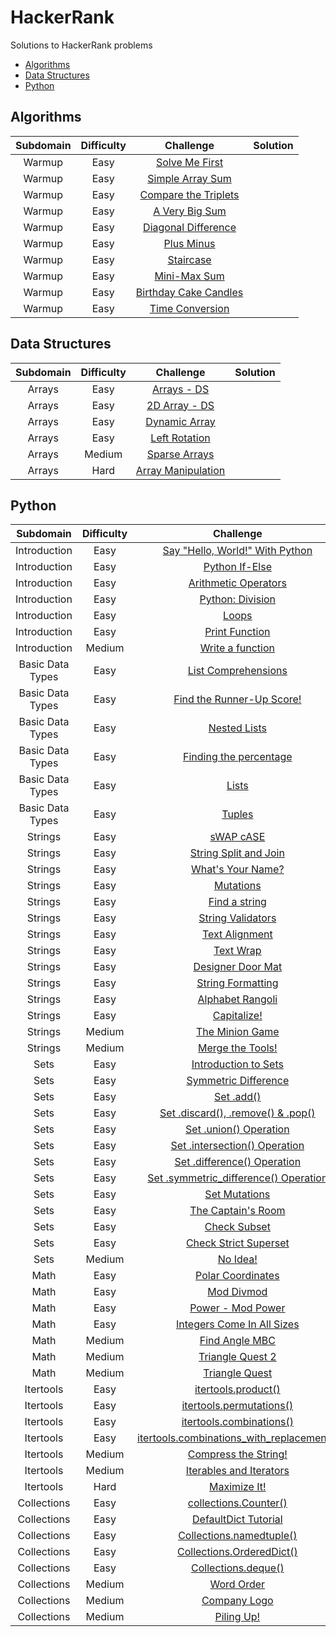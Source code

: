 # HackerRank
Solutions to HackerRank problems

* [Algorithms](#algorithms)
* [Data Structures](#data-structures)
* [Python](#python)

## Algorithms
| Subdomain | Difficulty | Challenge | Solution |
|:---------:|:----------:|:---------:|:--------:|
|Warmup|Easy|[Solve Me First](https://www.hackerrank.com/challenges/solve-me-first/problem)| |
|Warmup|Easy|[Simple Array Sum](https://www.hackerrank.com/challenges/simple-array-sum/problem)| |
|Warmup|Easy|[Compare the Triplets](https://www.hackerrank.com/challenges/compare-the-triplets/problem)| |
|Warmup|Easy|[A Very Big Sum](https://www.hackerrank.com/challenges/a-very-big-sum/problem)| |
|Warmup|Easy|[Diagonal Difference](https://www.hackerrank.com/challenges/diagonal-difference/problem)| |
|Warmup|Easy|[Plus Minus](https://www.hackerrank.com/challenges/plus-minus/problem)| |
|Warmup|Easy|[Staircase](https://www.hackerrank.com/challenges/staircase/problem)| |
|Warmup|Easy|[Mini-Max Sum](https://www.hackerrank.com/challenges/mini-max-sum/problem)| |
|Warmup|Easy|[Birthday Cake Candles](https://www.hackerrank.com/challenges/birthday-cake-candles/problem)| |
|Warmup|Easy|[Time Conversion](https://www.hackerrank.com/challenges/time-conversion/problem)| |

## Data Structures
| Subdomain | Difficulty | Challenge | Solution |
|:---------:|:----------:|:---------:|:--------:|
|Arrays|Easy|[Arrays - DS](https://www.hackerrank.com/challenges/arrays-ds/problem)| |
|Arrays|Easy|[2D Array - DS](https://www.hackerrank.com/challenges/2d-array/problem)| |
|Arrays|Easy|[Dynamic Array](https://www.hackerrank.com/challenges/dynamic-array/problem)| |
|Arrays|Easy|[Left Rotation](https://www.hackerrank.com/challenges/array-left-rotation/problem)| |
|Arrays|Medium|[Sparse Arrays](https://www.hackerrank.com/challenges/sparse-arrays/problem)| |
|Arrays|Hard|[Array Manipulation](https://www.hackerrank.com/challenges/crush/problem)| |

## Python
| Subdomain | Difficulty | Challenge | Solution |
|:---------:|:----------:|:---------:|:--------:|
|Introduction|Easy|[Say "Hello, World!" With Python](https://www.hackerrank.com/challenges/py-hello-world/problem)|[py_hello_world.py](python/py_hello_world.py)|
|Introduction|Easy|[Python If-Else](https://www.hackerrank.com/challenges/py-if-else/problem)|[py_if_else.py](python/py_if_else.py)|
|Introduction|Easy|[Arithmetic Operators](https://www.hackerrank.com/challenges/python-arithmetic-operators/problem)|[python_arithmetic_operators.py](python/python_arithmetic_operators.py)|
|Introduction|Easy|[Python: Division](https://www.hackerrank.com/challenges/python-division/problem)|[python_division.py](python/python_division.py)|
|Introduction|Easy|[Loops](https://www.hackerrank.com/challenges/python-loops/problem)|[python_loops.py](python/python_loops.py)|
|Introduction|Easy|[Print Function](https://www.hackerrank.com/challenges/python-print/problem)|[python_print.py](python/python_print.py)|
|Introduction|Medium|[Write a function](https://www.hackerrank.com/challenges/write-a-function/problem)|[write_a_function.py](python/write_a_function.py)|
|Basic Data Types|Easy|[List Comprehensions](https://www.hackerrank.com/challenges/list-comprehensions/problem)|[list_comprehensions.py](python/list_comprehensions.py)|
|Basic Data Types|Easy|[Find the Runner-Up Score!](https://www.hackerrank.com/challenges/find-second-maximum-number-in-a-list/problem)|[find_second_maximum_number_in_a_list.py](python/find_second_maximum_number_in_a_list.py)|
|Basic Data Types|Easy|[Nested Lists](https://www.hackerrank.com/challenges/nested-list/problem)|[nested_list.py](python/nested_list.py)|
|Basic Data Types|Easy|[Finding the percentage](https://www.hackerrank.com/challenges/finding-the-percentage/problem)|[finding_the_percentage.py](python/finding_the_percentage.py)|
|Basic Data Types|Easy|[Lists](https://www.hackerrank.com/challenges/python-lists/problem)|[python_lists.py](python/python_lists.py)|
|Basic Data Types|Easy|[Tuples](https://www.hackerrank.com/challenges/python-tuples/problem)|[python_tuples.py](python/python_tuples.py)|
|Strings|Easy|[sWAP cASE](https://www.hackerrank.com/challenges/swap-case/problem)|[swap_case.py](python/swap_case.py)|
|Strings|Easy|[String Split and Join](https://www.hackerrank.com/challenges/python-string-split-and-join/problem)|[python_string_split_and_join.py](python/python_string_split_and_join.py)|
|Strings|Easy|[What's Your Name?](https://www.hackerrank.com/challenges/whats-your-name/problem)|[whats_your_name.py](python/whats_your_name.py)|
|Strings|Easy|[Mutations](https://www.hackerrank.com/challenges/python-mutations/problem)|[python_mutations.py](python/python_mutations.py)|
|Strings|Easy|[Find a string](https://www.hackerrank.com/challenges/find-a-string/problem)|[find_a_string.py](python/find_a_string.py)|
|Strings|Easy|[String Validators](https://www.hackerrank.com/challenges/string-validators/problem)|[string_validators.py](python/string_validators.py)|
|Strings|Easy|[Text Alignment](https://www.hackerrank.com/challenges/text-alignment/problem)|[text_alignment.py](python/text_alignment.py)|
|Strings|Easy|[Text Wrap](https://www.hackerrank.com/challenges/text-wrap/problem)|[text_wrap.py](python/text_wrap.py)|
|Strings|Easy|[Designer Door Mat](https://www.hackerrank.com/challenges/designer-door-mat/problem)|[designer_door_mat.py](python/designer_door_mat.py)|
|Strings|Easy|[String Formatting](https://www.hackerrank.com/challenges/python-string-formatting/problem)|[python_string_formatting.py](python/python_string_formatting.py)|
|Strings|Easy|[Alphabet Rangoli](https://www.hackerrank.com/challenges/alphabet-rangoli/problem)|[alphabet_rangoli.py](python/alphabet_rangoli.py)|
|Strings|Easy|[Capitalize!](https://www.hackerrank.com/challenges/capitalize/problem)|[capitalize.py](python/capitalize.py)|
|Strings|Medium|[The Minion Game](https://www.hackerrank.com/challenges/the-minion-game/problem)|[the_minion_game.py](python/the_minion_game.py)|
|Strings|Medium|[Merge the Tools!](https://www.hackerrank.com/challenges/merge-the-tools/problem)|[merge_the_tools.py](python/merge_the_tools.py)|
|Sets|Easy|[Introduction to Sets](https://www.hackerrank.com/challenges/py-introduction-to-sets/problem)|[py_introduction_to_sets.py](python/py_introduction_to_sets.py)|
|Sets|Easy|[Symmetric Difference](https://www.hackerrank.com/challenges/symmetric-difference/problem)|[symmetric_difference.py](python/symmetric_difference.py)|
|Sets|Easy|[Set .add()](https://www.hackerrank.com/challenges/py-set-add/problem)|[py_set_add.py](python/py_set_add.py)|
|Sets|Easy|[Set .discard(), .remove() & .pop()](https://www.hackerrank.com/challenges/py-set-discard-remove-pop/problem)|[py_set_discard_remove_pop.py](python/py_set_discard_remove_pop.py)|
|Sets|Easy|[Set .union() Operation](https://www.hackerrank.com/challenges/py-set-union/problem)|[py_set_union.py](python/py_set_union.py)|
|Sets|Easy|[Set .intersection() Operation](https://www.hackerrank.com/challenges/py-set-intersection-operation/problem)|[py_set_intersection_operation.py](python/py_set_intersection_operation.py)|
|Sets|Easy|[Set .difference() Operation](https://www.hackerrank.com/challenges/py-set-difference-operation/problem)|[py_set_difference_operation.py](python/py_set_difference_operation.py)|
|Sets|Easy|[Set .symmetric_difference() Operation](https://www.hackerrank.com/challenges/py-set-symmetric-difference-operation/problem)|[py_set_symmetric_difference_operation.py](python/py_set_symmetric_difference_operation.py)|
|Sets|Easy|[Set Mutations](https://www.hackerrank.com/challenges/py-set-mutations/problem)|[py_set_mutations.py](python/py_set_mutations.py)|
|Sets|Easy|[The Captain's Room](https://www.hackerrank.com/challenges/py-the-captains-room/problem)|[py_the_captains_room.py](python/py_the_captains_room.py)|
|Sets|Easy|[Check Subset](https://www.hackerrank.com/challenges/py-check-subset/problem)|[py_check_subset.py](python/py_check_subset.py)|
|Sets|Easy|[Check Strict Superset](https://www.hackerrank.com/challenges/py-check-strict-superset/problem)|[py_check_strict_superset.py](python/py_check_strict_superset.py)|
|Sets|Medium|[No Idea!](https://www.hackerrank.com/challenges/no-idea/problem)|[no_idea.py](python/no_idea.py)|
|Math|Easy|[Polar Coordinates](https://www.hackerrank.com/challenges/polar-coordinates/problem)|[polar_coordinates.py](python/polar_coordinates.py)|
|Math|Easy|[Mod Divmod](https://www.hackerrank.com/challenges/python-mod-divmod/problem)|[python_mod_divmod.py](python/python_mod_divmod.py)|
|Math|Easy|[Power - Mod Power](https://www.hackerrank.com/challenges/python-power-mod-power/problem)|[python_power_mod_power.py](python/python_power_mod_power.py)|
|Math|Easy|[Integers Come In All Sizes](https://www.hackerrank.com/challenges/python-integers-come-in-all-sizes/problem)|[python_integers_come_in_all_sizes.py](python/python_integers_come_in_all_sizes.py)|
|Math|Medium|[Find Angle MBC](https://www.hackerrank.com/challenges/find-angle/problem)|[find_angle.py](python/find_angle.py)|
|Math|Medium|[Triangle Quest 2](https://www.hackerrank.com/challenges/triangle-quest-2/problem)|[triangle_quest_2.py](python/triangle_quest_2.py)|
|Math|Medium|[Triangle Quest](https://www.hackerrank.com/challenges/python-quest-1/problem)|[python_quest_1.py](python/python_quest_1.py)|
|Itertools|Easy|[itertools.product()](https://www.hackerrank.com/challenges/itertools-product/problem)|[itertools_product.py](python/itertools_product.py)|
|Itertools|Easy|[itertools.permutations()](https://www.hackerrank.com/challenges/itertools-permutations/problem)|[itertools_permutations.py](python/itertools_permutations.py)|
|Itertools|Easy|[itertools.combinations()](https://www.hackerrank.com/challenges/itertools-combinations/problem)|[itertools_combinations.py](python/itertools_combinations.py)|
|Itertools|Easy|[itertools.combinations_with_replacement()](https://www.hackerrank.com/challenges/itertools-combinations-with-replacement/problem)|[itertools_combinations_with_replacement.py](python/itertools_combinations_with_replacement.py)|
|Itertools|Medium|[Compress the String!](https://www.hackerrank.com/challenges/compress-the-string/problem)|[compress_the_string.py](python/compress_the_string.py)|
|Itertools|Medium|[Iterables and Iterators](https://www.hackerrank.com/challenges/iterables-and-iterators/problem)|[iterables_and_iterators.py](python/iterables_and_iterators.py)|
|Itertools|Hard|[Maximize It!](https://www.hackerrank.com/challenges/maximize-it/problem)|[maximize_it.py](python/maximize_it.py)|
|Collections|Easy|[collections.Counter()](https://www.hackerrank.com/challenges/collections-counter/problem)|[]()|
|Collections|Easy|[DefaultDict Tutorial](https://www.hackerrank.com/challenges/defaultdict-tutorial/problem)|[]()|
|Collections|Easy|[Collections.namedtuple()](https://www.hackerrank.com/challenges/py-collections-namedtuple/problem)|[]()|
|Collections|Easy|[Collections.OrderedDict()](https://www.hackerrank.com/challenges/py-collections-ordereddict/problem)|[]()|
|Collections|Easy|[Collections.deque()](https://www.hackerrank.com/challenges/py-collections-deque/problem)|[]()|
|Collections|Medium|[Word Order](https://www.hackerrank.com/challenges/word-order/problem)|[]()|
|Collections|Medium|[Company Logo](https://www.hackerrank.com/challenges/most-commons/problem)|[]()|
|Collections|Medium|[Piling Up!](https://www.hackerrank.com/challenges/piling-up/problem)|[]()|
